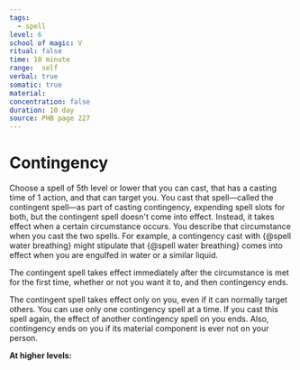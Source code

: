 ```yaml
---
tags:
  - spell
level: 6
school of magic: V
ritual: false
time: 10 minute
range:  self
verbal: true
somatic: true
material: 
concentration: false
duration: 10 day
source: PHB page 227
---
```

# Contingency
Choose a spell of 5th level or lower that you can cast, that has a casting time of 1 action, and that can target you. You cast that spell—called the contingent spell—as part of casting contingency, expending spell slots for both, but the contingent spell doesn't come into effect. Instead, it takes effect when a certain circumstance occurs. You describe that circumstance when you cast the two spells. For example, a contingency cast with {@spell water breathing} might stipulate that {@spell water breathing} comes into effect when you are engulfed in water or a similar liquid.

The contingent spell takes effect immediately after the circumstance is met for the first time, whether or not you want it to, and then contingency ends.

The contingent spell takes effect only on you, even if it can normally target others. You can use only one contingency spell at a time. If you cast this spell again, the effect of another contingency spell on you ends. Also, contingency ends on you if its material component is ever not on your person.

**At higher levels:** 
